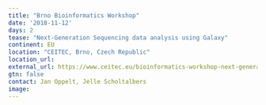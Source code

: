 ```yaml
---
title: "Brno Bioinformatics Workshop"
date: '2018-11-12'
days: 2
tease: "Next-Generation Sequencing data analysis using Galaxy"
continent: EU
location: "CEITEC, Brno, Czech Republic"
location_url:
external_url: https://www.ceitec.eu/bioinformatics-workshop-next-generation-sequencing-data-analysis-using-galaxy/a3508
gtn: false
contact: Jan Oppelt, Jelle Scholtalbers
image: 
---
```

